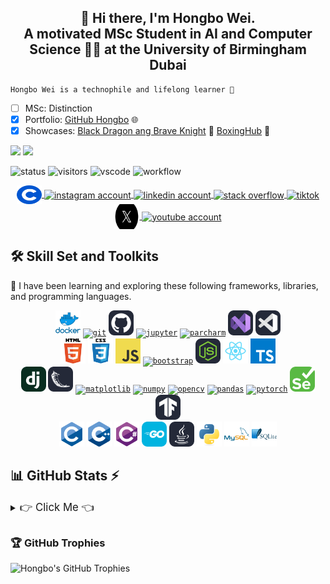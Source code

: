 ## <div align="center">👋 Hi there, I'm Hongbo Wei.<br>A motivated MSc Student in AI and Computer Science 👨‍💻 at the University of Birmingham Dubai</div>

```
Hongbo Wei is a technophile and lifelong learner 📖
```
- [ ] MSc: Distinction
- [x] Portfolio: [GitHub Hongbo](https://hongbo-wei.github.io) 🌐
- [x] Showcases: [Black Dragon ang Brave Knight](https://scratch.mit.edu/projects/839093065/) 🐲 [BoxingHub](https://www.boxinghub.org/) 🥊

![](https://dcbadge.vercel.app/api/shield/1036571138131775498)
[![](https://dcbadge.vercel.app/api/server/mqCVcUAyN9)](https://discord.gg/mqCVcUAyN9)

![status](https://api.statusbadges.me/badge/status/1036571138131775498?simple=true)
![visitors](https://visitor-badge.laobi.icu/badge?page_id=hongbo-wei.visitor-badge)
![vscode](https://api.statusbadges.me/badge/vscode/1036571138131775498)
![workflow](https://github.com/hongbo-wei/hongbo-wei.github.io/actions/workflows/hello-world.yml/badge.svg)
<!-- [![spotify](https://api.statusbadges.me/badge/spotify/1036571138131775498)](https://api.statusbadges.me/openspotify/1036571138131775498) -->

<!-- The social media badges -->
<div align="center">
	<a href="https://www.coursera.org/learner/hongbo-wei" target="blank">
    	<img align="center" src="https://raw.githubusercontent.com/hongbo-wei/clean-and-analyze-social-media-usage-data-with-python/main/coursera.svg" alt="coursera profile" height="30" width="40" />
	</a>
	<a href="https://instagram.com/hongbo.thedragon.wei" target="blank">
		<img align="center" src="https://raw.githubusercontent.com/rahuldkjain/github-profile-readme-generator/master/src/images/icons/Social/instagram.svg" alt="instagram account" height="30" width="40" />
	</a>
	<a href="https://linkedin.com/in/hongbo-wei" target="blank">
    	<img align="center" src="https://raw.githubusercontent.com/rahuldkjain/github-profile-readme-generator/master/src/images/icons/Social/linked-in-alt.svg" alt="linkedin account" height="30" width="40" />
	</a>
	<!-- <a href="https://www.tumblr.com/hongbo-wei" target="blank">
	<img align="center" src="https://raw.githubusercontent.com/rahuldkjain/github-profile-readme-generator/master/src/images/icons/Social/tumblr.svg" alt="tumblr blog account" height="30" width="40" />
	</a> -->
	<a href="https://stackoverflow.com/users/20146886/hongbo" target="blank">
		<img align="center" src="https://raw.githubusercontent.com/rahuldkjain/github-profile-readme-generator/master/src/images/icons/Social/stack-overflow.svg" alt="stack overflow" height="30" width="40" />
	</a>
	<a href="https://www.tiktok.com/@hongbo.thedragon.wei" target="blank">
		<img align="center" src="https://raw.githubusercontent.com/gauravghongde/social-icons/master/SVG/Color/Tik%20Tok.svg" alt="tiktok" height="30" width="40" />
	</a>
	<a href="https://twitter.com/hongbo_wei" target="blank">
		<img align="center" src="./images/twitter-x.svg" alt="twitter account" height="40" width="40" />
	</a>
	<a href="https://www.youtube.com/@hongbo-wei" target="blank">
		<img align="center" src="https://raw.githubusercontent.com/rahuldkjain/github-profile-readme-generator/master/src/images/icons/Social/youtube.svg" alt="youtube account" height="30" width="40" />
	</a>
</div>

## 🛠 Skill Set and Toolkits

📖 I have been learning and exploring these following frameworks, libraries, and programming languages.

<div align="center">
	<!-- <div>
	    <code><a href="https://discord.com/" title="Discord" target="_blank"><img src="https://github.com/tandpfun/skill-icons/blob/main/icons/Discord.svg" alt="discord" width="40" height="40"/></a></code>
	    <code><a href="https://github.com/" title="GitHub" target="_blank"><img src="https://github.com/tandpfun/skill-icons/blob/main/icons/Github-Dark.svg" alt="github" width="40" height="40"/></a></code>
	    <code><a href="https://stackoverflow.com/" title="Stack Overflow" target="_blank"><img src="https://github.com/tandpfun/skill-icons/blob/main/icons/StackOverflow-Dark.svg" alt="stackoverflow" width="40" height="40"/></a></code>
	</div> -->
	<!-- <div>
	    <code><a href="https://kernel.org/" title="Linux" target="_blank"><img src="https://github.com/tandpfun/skill-icons/blob/main/icons/Linux-Dark.svg" alt="linux" width="40" height="40"/></a></code>
	    <code><a href="https://www.apple.com/macos/ventura/" title="macOS" target="_blank"><img src="https://github.com/get-icon/geticon/blob/master/icons/apple.svg" alt="macos" width="40" height="40"/></a></code>
	    <code><a href="https://www.microsoft.com/en-us/windows" title="Windows" target="_blank"><img src="https://github.com/get-icon/geticon/blob/master/icons/microsoft-windows.svg" alt="windows" width="40" height="40"/></a></code>
	</div> -->
	<div>
		<code><a href="https://www.docker.com/" title="Docker" target="_blank"><img src="https://raw.githubusercontent.com/github/explore/80688e429a7d4ef2fca1e82350fe8e3517d3494d/topics/docker/docker.png?size=48" alt="docker" width="40" height="40"/></a></code>
		<code><a href="https://git-scm.com/" title="Git" target="_blank"><img src="https://www.vectorlogo.zone/logos/git-scm/git-scm-icon.svg" alt="git" width="40" height="40"/></a></code>
		<code><a href="https://github.com/" title="GitHub" target="_blank"><img src="https://github.com/tandpfun/skill-icons/blob/main/icons/Github-Dark.svg" alt="git" width="40" height="40"/></a></code>
		<!-- <code><a href="https://colab.google/" title="Google Colab" target="_blank"><img src="https://upload.wikimedia.org/wikipedia/commons/thumb/d/d0/Google_Colaboratory_SVG_Logo.svg/1600px-Google_Colaboratory_SVG_Logo.svg.png" alt="git" width="65" height="40"/></a></code> -->
	    <code><a href="https://jupyter-notebook.readthedocs.io/en/stable/" title="Jupyter Notebook" target="_blank"><img src="https://avatars.githubusercontent.com/u/7388996?s=200&v=4" alt="jupyter" width="40" height="40"/></a></code>
	    <code><a href="https://www.jetbrains.com/pycharm/" title="Pycharm" target="_blank"><img src="https://github.com/get-icon/geticon/blob/master/icons/pycharm.svg" alt="parcharm" width="40" height="40"/></a></code>
	    <code><a href="https://visualstudio.microsoft.com/" title="Visual Studio" target="_blank"><img src="https://github.com/tandpfun/skill-icons/blob/main/icons/VisualStudio-Dark.svg" alt="visual studio" width="40" height="40"/></a></code>
	    <code><a href="https://code.visualstudio.com/" title="VS Code" target="_blank"><img src="https://github.com/tandpfun/skill-icons/blob/main/icons/VSCode-Dark.svg" alt="VS Code" width="40" height="40"/></a></code>
	</div>
	<div>
	    <code><a href="https://developer.mozilla.org/en-US/docs/Web/HTML" title="HTML" target="_blank"><img src="https://raw.githubusercontent.com/github/explore/80688e429a7d4ef2fca1e82350fe8e3517d3494d/topics/html/html.png" alt="html" width="40" height="40"/></a></code>
	    <code><a href="https://developer.mozilla.org/en-US/docs/Web/CSS" title="CSS" target="_blank"><img src="https://raw.githubusercontent.com/github/explore/80688e429a7d4ef2fca1e82350fe8e3517d3494d/topics/css/css.png" alt="css" width="40" height="40"/></a></code>
	    <code><a href="https://www.javascript.com/" title="JavaScript" target="_blank"><img src="https://raw.githubusercontent.com/github/explore/80688e429a7d4ef2fca1e82350fe8e3517d3494d/topics/javascript/javascript.png" alt="javascript" width="40" height="40"/></a></code>
		<code><a href="https://getbootstrap.com/" title="Bootstrap" target="_blank"><img src="https://getbootstrap.com/docs/5.2/assets/brand/bootstrap-logo-shadow.png" alt="bootstrap" width="40" height="40"/></a></code>
		<code><a href="https://nodejs.org/" title="Node.js" target="_blank"><img src="https://github.com/tandpfun/skill-icons/blob/main/icons/NodeJS-Dark.svg" alt="node.js" width="40" height="40"/></a></code>
		<code><a href="https://reactjs.org/" title="React" target="_blank"><img src="https://raw.githubusercontent.com/github/explore/80688e429a7d4ef2fca1e82350fe8e3517d3494d/topics/react/react.png" alt="react" width="40" height="40"/></a></code>
	    <code><a href="https://www.typescriptlang.org/" title="TypeScript" target="_blank"><img src="https://raw.githubusercontent.com/github/explore/80688e429a7d4ef2fca1e82350fe8e3517d3494d/topics/typescript/typescript.png" alt="typescript" width="40" height="40"/></a></code>
	</div>
	<div>
		<code><a href="https://www.djangoproject.com/" title="Django" target="_blank"><img src="https://github.com/tandpfun/skill-icons/blob/main/icons/Django.svg" alt="django" width="40" height="40"/></a></code>
	    <code><a href="https://flask.palletsprojects.com/" title="Flask" target="_blank"><img src="https://github.com/tandpfun/skill-icons/blob/main/icons/Flask-Dark.svg" alt="flask" width="40" height="40"/></a></code>
		<code><a href="https://matplotlib.org/" title="Matplotlib" target="_blank"><img src="https://icon.icepanel.io/Technology/svg/Matplotlib.svg" alt="matplotlib" width="40" height="40"/></a></code>
	    <code><a href="https://numpy.org/" title="NumPy" target="_blank"><img src="https://github.com/get-icon/geticon/blob/master/icons/numpy-icon.svg" alt="numpy" width="40" height="40"/></a></code>
		<code><a href="https://opencv.org/" title="OpenCV" target="_blank"><img src="https://github.com/get-icon/geticon/blob/master/icons/opencv.svg" alt="opencv" width="40" height="40"/></a></code>
	    <code><a href="https://pandas.pydata.org/" title="Pandas" target="_blank"><img src="https://github.com/get-icon/geticon/blob/master/icons/pandas-icon.svg" alt="pandas" width="40" height="40"/></a></code>
	    <code><a href="https://pytorch.org/" title="PyTorch" target="_blank"><img src="https://github.com/get-icon/geticon/blob/master/icons/pytorch.svg" alt="pytorch" width="40" height="40"/></a></code>
		<code><a href="https://www.selenium.dev/" title="Selenium" target="_blank"><img src="https://github.com/tandpfun/skill-icons/blob/main/icons/Selenium.svg" alt="selenium" width="40" height="40"/></a></code>  
	    <code><a href="https://www.tensorflow.org/" title="TensorFlow" target="_blank"><img src="https://github.com/tandpfun/skill-icons/blob/main/icons/TensorFlow-Dark.svg" alt="tensorflow" width="40" height="40"/></a></code>
	</div>
	<div>
	    <code><a href="http://cppreference.com/" title="C" target="_blank"><img src="https://raw.githubusercontent.com/devicons/devicon/master/icons/c/c-original.svg" alt="c" width="40" height="40"/></a></code>
	    <code><a href="https://www.cplusplus.com/" title="C++" target="_blank"><img src="https://raw.githubusercontent.com/devicons/devicon/master/icons/cplusplus/cplusplus-original.svg" alt="cplusplus" width="40" height="40"/></a></code>
		<code><a href="https://dotnet.microsoft.com/en-us/languages/csharp/" title="C#" target="_blank"><img src="https://raw.githubusercontent.com/devicons/devicon/master/icons/csharp/csharp-original.svg" alt="csharp" width="40" height="40"/></a></code>
	    <code><a href="https://go.dev/" title="Go" target="_blank"><img src="https://github.com/tandpfun/skill-icons/blob/main/icons/GoLang.svg" alt="go" width="40" height="40"/></a></code>
	    <code><a href="https://www.java.com/en/" title="Java" target="_blank"><img src="https://github.com/tandpfun/skill-icons/blob/main/icons/Java-Dark.svg" alt="go" width="40" height="40"/></a></code>
	    <code><a href="https://www.python.org" title="Python" target="_blank"><img src="https://raw.githubusercontent.com/devicons/devicon/master/icons/python/python-original.svg" alt="python" width="40" height="40"/></a></code>
		<code><a href="https://www.mysql.com/" title="MySQL" target="_blank"><img src="https://raw.githubusercontent.com/devicons/devicon/master/icons/mysql/mysql-original-wordmark.svg" alt="mysql" width="40" height="40"/></a></code>
	    <code><a href="https://www.sqlite.org/" title="SQLite" target="_blank"><img src="https://raw.githubusercontent.com/devicons/devicon/master/icons/sqlite/sqlite-original-wordmark.svg" alt="sqlite" width="40" height="40"/></a></code>
	</div>
</div>

## 📊 GitHub Stats ⚡

<details>
	<summary><span style="font-size: 1.2em;">👉 Click Me 👈</span></summary>
    <div align="center">
    
<a href="#">![Github stats](https://github-readme-stats.vercel.app/api?username=hongbo-wei&theme=github_dark&count_private=true&hide_border=true&line_height=20)</a>
<a href="#">![Top Langs](https://github-readme-stats.vercel.app/api/top-langs/?username=hongbo-wei&layout=compact&theme=github_dark&count_private=true&hide_border=true)</a>

</div>
<div align="center">

<a href="#">[![GitHub Streak](http://github-readme-streak-stats.herokuapp.com?user=hongbo-wei&theme=github-dark-blue&hide_border=false&layout=compact&mode=weeklycustom_title=streak-stats)](https://git.io/streak-stats)</a>

<!-- LeetCode Stats Card -->
<!-- <a href="https://leetcode.com/hongbo-wei" target="_blank">
	    	<img width=40% src="https://leetcode.card.workers.dev/?username=hongbo-wei&theme=dark&font=source_code_pro&extension=activity&border_radius=10"/>
	 	</a> -->

<a href="#">[![Leetcode Stats](https://leetcard.jacoblin.cool/hongbo-wei)](https://leetcode.com/hongbo-wei)</a>
</div>

  <!-- GitHub Activity Graph -->

<!-- [![Hongbo's GitHub activity graph](https://github-readme-activity-graph.vercel.app/graph?username=hongbo-wei&theme=github-dark)](https://github.com/hongbo-wei/github-readme-activity-graph) -->

</details>

## <h3>🏆 GitHub Trophies

![Hongbo's GitHub Trophies](https://github-profile-trophy.vercel.app/?username=hongbo-wei&theme=discord&no-frame=false&no-bg=false&margin-w=4)

<!---
hongbo-wei/hongbo-wei is a ✨ special ✨ repository because its `README.md` (this file) appears on your GitHub profile.
You can click the Preview link to take a look at your changes.
--->
